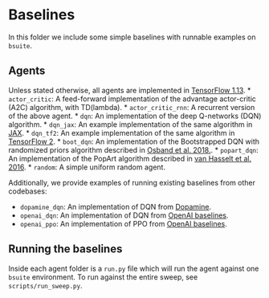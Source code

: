 # Baselines

In this folder we include some simple baselines with runnable examples on
`bsuite`.

## Agents

Unless stated otherwise, all agents are implemented in
[TensorFlow 1.13](tensorflow.org). * `actor_critic`: A feed-forward
implementation of the advantage actor-critic (A2C) algorithm, with TD(lambda). *
`actor_critic_rnn`: A recurrent version of the above agent. * `dqn`: An
implementation of the deep Q-networks (DQN) algorithm. * `dqn_jax`: An example
implementation of the same algorithm in [JAX](github.com/google/jax). *
`dqn_tf2`: An example implementation of the same algorithm in
[TensorFlow 2](https://www.tensorflow.org/beta). * `boot_dqn`: An implementation
of the Bootstrapped DQN with randomized priors algorithm described in
[Osband et al. 2018.](https://arxiv.org/abs/1806.03335). * `popart_dqn`: An
implementation of the PopArt algorithm described in
[van Hasselt et al. 2016](https://arxiv.org/abs/1602.07714). * `random`: A
simple uniform random agent.

Additionally, we provide examples of running existing baselines from other
codebases:

*   `dopamine_dqn`: An implementation of DQN from
    [Dopamine](github.com/google/dopamine).
*   `openai_dqn`: An implementation of DQN from
    [OpenAI baselines](github.com/openai/baselines).
*   `openai_ppo`: An implementation of PPO from
    [OpenAI baselines](github.com/openai/baselines).

## Running the baselines

Inside each agent folder is a `run.py` file which will run the agent against one
`bsuite` environment. To run against the entire sweep, see
`scripts/run_sweep.py`.
